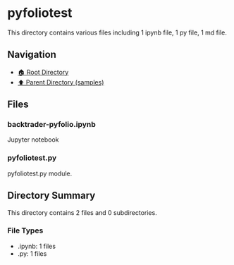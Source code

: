 # pyfoliotest

This directory contains various files including 1 ipynb file, 1 py file, 1 md file.

## Navigation

* [🏠 Root Directory](/samples/pyfoliotest/../samples/pyfoliotest/..README.md)
* [⬆️ Parent Directory (samples)](../README.md)

## Files

### backtrader-pyfolio.ipynb

Jupyter notebook

### pyfoliotest.py

pyfoliotest.py module.

## Directory Summary

This directory contains 2 files and 0 subdirectories.

### File Types

* .ipynb: 1 files
* .py: 1 files
